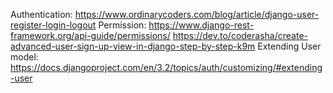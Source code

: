 Authentication: https://www.ordinarycoders.com/blog/article/django-user-register-login-logout
Permission: https://www.django-rest-framework.org/api-guide/permissions/
https://dev.to/coderasha/create-advanced-user-sign-up-view-in-django-step-by-step-k9m
Extending User model: https://docs.djangoproject.com/en/3.2/topics/auth/customizing/#extending-user
